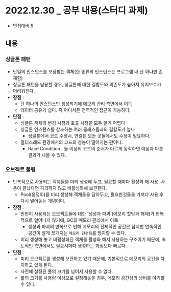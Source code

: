 # 2022.12.30 _ 공부 내용(스터디 과제)
- 면접대비 5

## 내용

### 싱글톤 패턴
- 단일의 인스턴스를 보장받는 객체(한 종류의 인스턴스는 프로그램 내 단 하나만 존재함)
- 싱글톤 패턴을 남용할 경우, 싱글톤에 대한 결합도와 의존도가 높아져 유지보수가 어려워진다.
- **장점** : 
  - 단 하나의 인스턴스만 생성되기에 메모리 관리 측면에서 이득
  - 데이터 공유가 쉽다. 즉 어디서든 전역적인 접근이 가능하다.
- **단점** : 
  - 싱글톤 객체의 변경 시점과 호출 시점을 모두 알기 어렵다
  - 싱글톤 인스턴스를 참조하는 여러 클래스들과의 결합도가 높다
    - 싱글톤에서 코드 수정시, 연결된 모든 곳들에서도 수정이 필요하다.
  - 멀티스레드 환경에서의 코드의 성능이 떨어지는 편이다.
    - Race Condition : 둘 이상의 코드의 순서가 다르게 동작하면 예상과 다른 결과가 나올 수 있다.

### 오브젝트 풀링
- 반복적으로 사용되는 객체들을 미리 생성해 두고, 필요할 때마다 활성화 해 사용. 사용이 끝났다면 파괴하지 않고 비활성화해 보관한다.
  - Pool(웅덩이)를 미리 생성해 객체들을 담아두고, 필요한것들을 가져다 사용 후 다시 넣어놓는 개념이다.
- **장점** :
  - 빈번히 사용되는 오브젝트들에 대한 '생성과 파괴'(메모리 할당과 해제)가 반복적으로 일어나지 않기에, GC의 메모리 관리에서 이득
    - 생성과 파괴의 반복으로 인해 메모리의 전체적인 공간은 남지만 연속적인 공간이 잘게 쪼개지는  `메모리 단편화`를 방지할 수 있다.
  - 미리 생성해 놓고 비활성화된 객체를 활성화 해서 사용하는 구조이기 때문에, 속도적인 측면에서도 필요시마다 생성하는 과정보다 빠르다.
- **단점** :
  - 미리 오브젝트를 생성해 보관하고 있기 때문에, 기본적으로 메모리의 공간을 차지하고 있게 된다.
  - 사전에 설정된 풀의 크기를 넘어서 사용할 수 없다.
  - 풀의 크기를 사용량 이상으로 설정해놓을 경우, 메모리 공간상의 낭비를 야기할 수 있다.